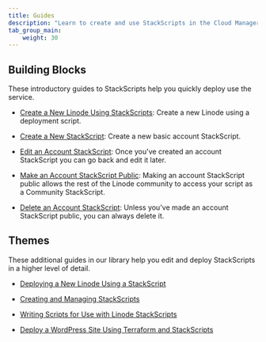 ```yaml
---
title: Guides
description: "Learn to create and use StackScripts in the Cloud Manager and other related topics, like best practices when writing scripts."
tab_group_main:
    weight: 30
---
```


## Building Blocks

These introductory guides to StackScripts help you quickly deploy use the service.

- [Create a New Linode Using StackScripts](/docs/products/tools/stackscripts/guides/stackscripts-create-linode): Create a new Linode using a deployment script.

- [Create a New StackScript](/docs/products/tools/stackscripts/guides/stackscripts-create-stackscript): Create a new basic account StackScript.

- [Edit an Account StackScript](/docs/products/tools/stackscripts/guides/stackscripts-edit-stackscript): Once you've created an account StackScript you can go back and edit it later.

- [Make an Account StackScript Public](/docs/products/tools/stackscripts/guides/stackscripts-create-public-stackscript): Making an account StackScript public allows the rest of the Linode community to access your script as a Community StackScript.

- [Delete an Account StackScript](/docs/products/tools/stackscripts/guides/stackscripts-delete-stackscript): Unless you've made an account StackScript public, you can always delete it.

## Themes

These additional guides in our library help you edit and deploy StackScripts in a higher level of detail.

- [Deploying a New Linode Using a StackScript](/docs/platform/stackscripts/how-to-deploy-a-new-linode-using-a-stackscript/)

- [Creating and Managing StackScripts](/docs/platform/stackscripts/creating-and-managing-stackscripts-a-tutorial/)

- [Writing Scripts for Use with Linode StackScripts](/docs/platform/stackscripts/writing-scripts-for-use-with-linode-stackscripts-a-tutorial/)

- [Deploy a WordPress Site Using Terraform and StackScripts](/docs/applications/configuration-management/terraform/deploy-a-wordpress-site-using-terraform-and-linode-stackscripts/)
